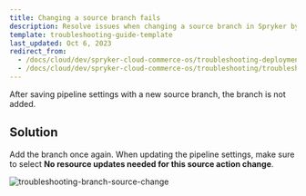 ```yaml
---
title: Changing a source branch fails
description: Resolve issues when changing a source branch in Spryker by adjusting pipeline settings with our troubleshooting guide to prevent branch update errors
template: troubleshooting-guide-template
last_updated: Oct 6, 2023
redirect_from:
  - /docs/cloud/dev/spryker-cloud-commerce-os/troubleshooting-deployment/changing-a-source-branch-fails.html
  - /docs/cloud/dev/spryker-cloud-commerce-os/troubleshooting/troubleshooting-general-issues/changing-a-source-branch-fails.html
---
```



After saving pipeline settings with a new source branch, the branch is not added.

## Solution

Add the branch once again. When updating the pipeline settings, make sure to select **No resource updates needed for this source action change**.

![troubleshooting-branch-source-change](https://spryker.s3.eu-central-1.amazonaws.com/cloud-docs/Spryker+Cloud/Troubleshooting/troubleshooting-branch-source-change.png)
